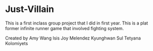 # Just-Villain
This is a first inclass group project that I did in first year. This is a plat former infinite runner game that involved fighting system. 

Created by
Amy Wang
Isis Joy Melendez
Kyunghwan Sul
Tetyana Kolomiyets
